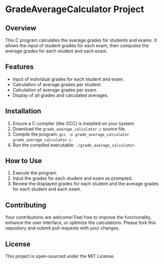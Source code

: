 # GradeAverageCalculator Project
 
## Overview
This C program calculates the average grades for students and exams. It allows the input of student grades for each exam, then computes the average grades for each student and each exam.

## Features
- Input of individual grades for each student and exam.
- Calculation of average grades per student.
- Calculation of average grades per exam.
- Display of all grades and calculated averages.

## Installation
1. Ensure a C compiler (like GCC) is installed on your system.
2. Download the `grade_average_calculator.c` source file.
3. Compile the program: `gcc -o grade_average_calculator grade_average_calculator.c`.
4. Run the compiled executable: `./grade_average_calculator`.

## How to Use
1. Execute the program.
2. Input the grades for each student and exam as prompted.
3. Review the displayed grades for each student and the average grades for each student and each exam.

## Contributing
Your contributions are welcome! Feel free to improve the functionality, enhance the user interface, or optimize the calculations. Please fork this repository and submit pull requests with your changes.

## License
This project is open-sourced under the MIT License.
